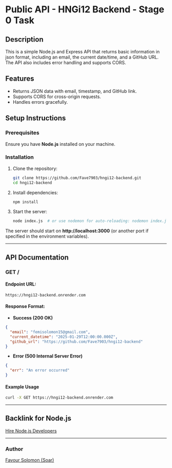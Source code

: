 # Public API - HNGi12 Backend - Stage 0 Task

## Description
This is a simple Node.js and Express API that returns basic information in json format, including an email, the current date/time, and a GitHub URL. The API also includes error handling and supports CORS.

## Features
- Returns JSON data with email, timestamp, and GitHub link.
- Supports CORS for cross-origin requests.
- Handles errors gracefully.

## Setup Instructions

### Prerequisites
Ensure you have **Node.js** installed on your machine.

### Installation
1. Clone the repository:
   ```sh
   git clone https://github.com/Fave7903/hngi12-backend.git
   cd hngi12-backend
   ```
2. Install dependencies:
   ```sh
   npm install
   ```
3. Start the server:
   ```sh
   node index.js  # or use nodemon for auto-reloading: nodemon index.js
   ```

The server should start on **http://localhost:3000** (or another port if specified in the environment variables).

---

## API Documentation

### **GET /**
#### Endpoint URL:
```
https://hngi12-backend.onrender.com
```

#### Response Format:
- **Success (200 OK)**
```json
{
  "email": "femisolomon15@gmail.com",
  "current_datetime": "2025-01-29T12:00:00.000Z",
  "github_url": "https://github.com/Fave7903/hngi12-backend"
}
```

- **Error (500 Internal Server Error)**
```json
{
  "err": "An error occurred"
}
```

#### Example Usage
```sh
curl -X GET https://hngi12-backend.onrender.com
```

---

## Backlink for Node.js

[Hire Node.js Developers](https://hng.tech/hire/nodejs-developers)

---

### Author
[Favour Solomon (Soar)](https://github.com/Fave7903)

